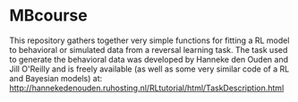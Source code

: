 # MBcourse
This repository gathers together very simple functions for fitting a RL model to behavioral or simulated data from a reversal learning task.
The task used to generate the behavioral data was developed by Hanneke den Ouden and Jill O'Reilly and is freely available (as well as some very similar code of a RL and Bayesian models) at: http://hannekedenouden.ruhosting.nl/RLtutorial/html/TaskDescription.html
